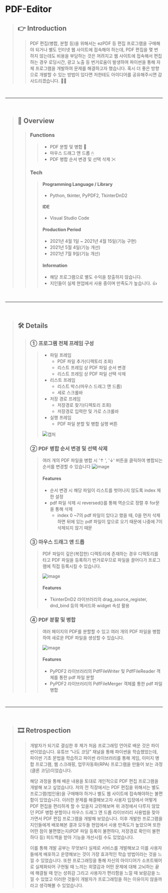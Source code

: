 # PDF-Editor
> ## 👉 Introduction
> > PDF 편집(병합, 분할 등)을 위해서는 ezPDF 등 편집 프로그램을 구매해야 되거나 별도 인터넷 웹 사이트에 접속해야 하는데, PDF 편집을 몇 번 하지 않는데도 비용을 부담하는 것은 꺼려지고 웹 사이트에 접속해서 편집하는 경우 로딩시간, 광고 노출 등 번거로움이 발생하여 파이썬을 통해 자체 프로그램을 개발하여 문제를 해결하고자 했습니다. 혹시 더 좋은 방향으로 개발할 수 있는 방법이 있다면 저한테도 아이디어를 공유해주시면 감사드리겠습니다. 🙇‍♂️

<br/>
<hr/>
<br/>

> ## 👏 Overview
> > ### Functions
> > > +  PDF 분할 및 병합 📑
> > > +  마우스 드래그 앤 드롭 🖱
> > > +  PDF 병합 순서 변경 및 선택 삭제 ✂
> > ### Tech
> > > #### Programming Language / Library
> > > + Python, tkinter, PyPDF2, TkinterDnD2  
> > > #### IDE
> > > + Visual Studio Code
> > > #### Production Period
> > > + 2021년 4월 1일 ~ 2021년 4월 15일(기능 구현)
> > > + 2021년 5월 4일(기능 개선)
> > > + 2021년 7월 9일(기능 개선)
> > > #### Information
> > > + 해당 프로그램으로 별도 수익을 창출하지 않습니다.
> > > + 지인들이 실제 현업에서 사용 중이며 만족도가 높습니다. 👍

<br/>
<hr/>
<br/>

> ## 🛠️ Details
> > ### ① 프로그램 전체 프레임 구성
> > > + 파일 프레임
> > >   +  PDF 파일 추가(디렉토리 조회)
> > >   +  리스트 프레임 상 PDF 파일 순서 변경
> > >   +  리스트 프레임 상 PDF 파일 선택 삭제
> > > + 리스트 프레임
> > >   + 리스트 박스(마우스 드래그 앤 드롭)
> > >   + 세로 스크롤바
> > > + 저장 경로 프레임
> > >   + 저장경로 찾기(디렉토리 조회)
> > >   + 저장경로 입력란 및 가로 스크롤바
> > > + 실행 프레임
> > >   + PDF 파일 분할 및 병합 실행 버튼
> > >   
> > > ![캡처](https://user-images.githubusercontent.com/82401504/146517919-2ca6d9b6-cc0d-46a9-8e0a-64386694e545.PNG)
> >   
> > ### ② PDF 병합 순서 변경 및 선택 삭제
> > > 여러 개의 PDF 파일을 병합 시 '↑ ', '↓' 버튼을 클릭하여 병합되는 순서를 변경할 수 있습니다
> > > ![image](https://user-images.githubusercontent.com/82401504/145345668-9f567d1f-40da-4ceb-b38f-a5bf65dc247e.png)
> > > #### Features
> > > + 순서 변경 시 해당 파일이 리스트를 벗어나지 않도록 index 제한 설정
> > > + pdf 파일 삭제 시 reversed()를 통해 역순으로 정렬 후 for문을 통해 삭제
> > >   + index 0 ~7의 pdf 파일이 있다고 했을 때, 0을 먼저 삭제 하면 뒤에 있는 pdf 파일이 앞으로 오기 때문에 나중에 7이 삭제되지 않기 때문
> >
> > ### ③ 마우스 드래그 앤 드롭
> > > PDF 파일이 깊은(복잡한) 디렉토리에 존재하는 경우 디렉토리를 타고 PDF 파일을 등록하기 번거로우므로 파일을 끌어다가 프로그램에 직접 등록시킬 수 있습니다.
> > > 
> > > ![image](https://user-images.githubusercontent.com/82401504/146517646-757f15f0-7e89-4410-bfd1-dcea60f3f1b2.png)
> > > #### Features
> > > + TkinterDnD2 라이브러리의 drag_source_register, dnd_bind 등의 메서드와 widget 속성 활용
> >
> > ### ④ PDF 분할 및 병합
> > > 여러 페이지의 PDF를 분할할 수 있고 여러 개의 PDF 파일을 병합하여 새로운 PDF 파일을 생성할 수 있습니다.
> > > 
> > > ![image](https://user-images.githubusercontent.com/82401504/145346415-332fc569-7c3e-49e5-ad99-111a18c6e52d.png)
> > > #### Features
> > > + PyPDF2 라이브러리의 PdfFileWriter 및 PdfFileReader 객체를 통한 pdf 파일 분할
> > > + PyPDF2 라이브러리의 PdfFileMerger 객체를 통한 pdf 파일 병합

<br/>
<hr/>
<br/>

> ## 🎞 Retrospection
> > 개발자가 되기로 결심한 후 제가 처음 프로그래밍 언어로 배운 것은 파이썬이었습니다. 유튜브 “나도 코딩” 채널을 통해 파이썬을 학습했었는데, 파이썬 기초 문법을 학습하고 파이썬 라이브러리를 통해 게임, 이미지 병합 프로그램, 웹 스크래핑, 업무자동화(RPA) 프로그램을 만들어 보는 과정(클론 코딩)이었습니다.
> > 
> > 해당 과정을 통해 배운 내용을 토대로 개인적으로 PDF 편집 프로그램을 개발해 보고 싶었습니다. 저의 전 직장에서는 PDF 편집을 위해서는 별도 프로그램(법인용)을 구매해야 하거나 별도 웹 사이트에 접속해야하는 불편함이 있었습니다. 이러한 문제를 해결해보고자 사용자 입장에서 어떻게 PDF 편집을 편리하게 할 수 있을지 고민해보며 위 과정에서 다루지 않았던 PDF 병합·분할이나 마우스 드래그 앤 드롭 라이브러리 사용법을 찾아가면서 PDF 편집 프로그램을 개발해 보았습니다. 이후 개발한 프로그램을 지인들에게 배포해본 결과 모두들 현업에서 사용 만족도가 높았으며 또한 어떤 점이 불편했는지(PDF 파일 등록이 불편하다, 저장경로 확인이 불편하다 등) 피드백을 받아 기능을 개선시킬 수도 있었습니다.
> > 
> > 이를 통해 개발 공부는 무엇보다 실제로 서비스를 개발해보고 이를 사용자들에게 배포하고 운영해보는 것이 가장 효과적인 학습 방법이라는 것을 느낄 수 있었습니다. 또한 프로그래밍을 통해 자신의 아이디어가 소프트웨어로 실제화되어 구현될 때 느끼는 희열감과 어떤 문제에 대해 고뇌하는 끝에 해결될 때 얻는 성취감 그리고 사용자가 편리함을 느낄 때 보람감을 느낄 수 있었고 이러한 것들이 개발자가 프로그래밍을 하는 이유이지 않을까라고 생각해볼 수 있었습니다.

